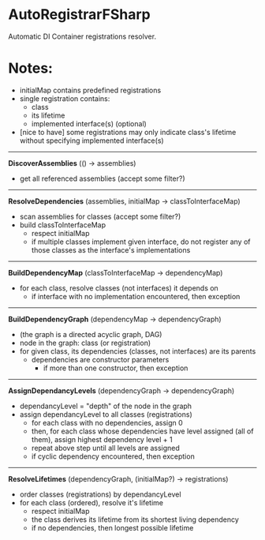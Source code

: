 # AutoRegistrarFSharp

Automatic DI Container registrations resolver.



# Notes:

- initialMap contains predefined registrations
- single registration contains:
  - class
  - its lifetime
  - implemented interface(s) (optional)
- [nice to have] some registrations may only indicate class's lifetime without specifying implemented interface(s)

----------

**DiscoverAssemblies** (() -> assemblies)

- get all referenced assemblies (accept some filter?)

----------

**ResolveDependencies** (assemblies, initialMap -> classToInterfaceMap)

- scan assemblies for classes (accept some filter?)
- build classToInterfaceMap
  - respect initialMap
  - if multiple classes implement given interface, do not register any of those classes as the interface's implementations

----------

**BuildDependencyMap** (classToInterfaceMap -> dependencyMap)

- for each class, resolve classes (not interfaces) it depends on
  - if interface with no implementation encountered, then exception

----------

**BuildDependencyGraph** (dependencyMap -> dependencyGraph)

- (the graph is a directed acyclic graph, DAG)
- node in the graph: class (or registration)
- for given class, its dependencies (classes, not interfaces) are its parents
  - dependencies are constructor parameters
    - if more than one constructor, then exception

----------

**AssignDependancyLevels** (dependencyGraph -> dependencyGraph)

- dependancyLevel = "depth" of the node in the graph
- assign dependancyLevel to all classes (registrations)
  - for each class with no dependencies, assign 0
  - then, for each class whose dependencies have level assigned (all of them), assign highest dependency level + 1
  - repeat above step until all levels are assigned
  - if cyclic dependency encountered, then exception

----------

**ResolveLifetimes** (dependencyGraph, (initialMap?) -> registrations)

- order classes (registrations) by dependancyLevel
- for each class (ordered), resolve it's lifetime
  - respect initialMap
  - the class derives its lifetime from its shortest living dependency
  - if no dependencies, then longest possible lifetime
